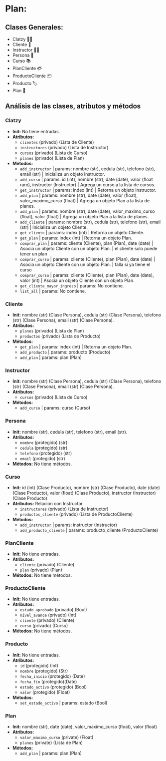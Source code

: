 # **Plan:**

## **Clases Generales:**
- Clatzy 🏋️‍♂️
- Cliente 👤
- Instructor 👨‍🏫
- Persona 👤
- Curso 📚
- PlanCliente 💳
- ProductoCliente 📦
- Producto 🏷️
- Plan 📝

## **Análisis de las clases, atributos y métodos**
### Clatzy
- **Init:** No tiene entradas.
- **Atributos:**
  - `clientes` (privado) (Lista de Cliente)
  - `instructores` (privado) (Lista de Instructor)
  - `cursos` (privado) (Lista de Curso)
  - `planes` (privado) (Lista de Plan)
- **Métodos:**
  - `add_instructor` | params: nombre (str), cedula (str), telefono (str), email (str) | Inicializa un objeto Instructor.
  - `add_curso` | params: id (int), nombre (str), date (date), valor (float raro), instructor (Instructor) | Agrega un curso a la lista de cursos.
  - `get_instructor` | params: index (int) | Retorna un objeto Instructor.
  - `add_plan` | params: nombre (str), date (date), valor (float), valor_maximo_curso (float) | Agrega un objeto Plan a la lista de planes.
  - `add_plan` | params: nombre (str), date (date), valor_maximo_curso (float), valor (float) | Agrega un objeto Plan a la lista de planes.
  - `add_cliente` | params: nombre (str), cedula (str), telefono (str), email (str) | Inicializa un objeto Cliente.
  - `get_cliente` | params: index (int) | Retorna un objeto Cliente.
  - `get_plan` | params: index (int) | Retorna un objeto Plan.
  - `comprar_plan` | params: cliente (Cliente), plan (Plan), date (date) | Asocia un objeto Cliente con un objeto Plan. | el cliente solo puede tener un plan
  - `comprar_curso` | params: cliente (Cliente), plan (Plan), date (date) | Asocia un objeto Cliente con un objeto Plan. | falla si ya tiene el curso
  - `comprar_curso` | params: cliente (Cliente), plan (Plan), date (date), valor (int) | Asocia un objeto Cliente con un objeto Plan.
  - `get_cliente_mayor_ingreso` | params: No contiene.
  - `list_all` | params: No contiene.

### Cliente
- **Init:** nombre (str) (Clase Persona), cedula (str) (Clase Persona), telefono (str) (Clase Persona), email (str) (Clase Persona).
- **Atributos:**
  - `planes` (privado) (Lista de Plan)
  - `productos` (privado) (Lista de Producto)
- **Métodos:**
  - `get_plan` | params: index (int) | Retorna un objeto Plan.
  - `add_producto` | params: producto (Producto)
  - `add_plan` | params: plan (Plan)


### Instructor
- **Init:** nombre (str) (Clase Persona), cedula (str) (Clase Persona), telefono (str) (Clase Persona), email (str) (Clase Persona).
- **Atributos:**
  - `cursos` (privado) (Lista de Curso)
- **Métodos:** 
  - `add_curso` | params: curso (Curso)


### Persona
- **Init:** nombre (str), cedula (str), telefono (str), email (str).
- **Atributos:**
  - `nombre` (protegido) (str)
  - `cedula` (protegido) (str)
  - `telefono` (protegido) (str)
  - `email` (protegido) (str)
- **Métodos:** No tiene métodos.

### Curso
- **Init:** id (int) (Clase Producto), nombre (str) (Clase Producto), date (date) (Clase Producto), valor (float) (Clase Producto), instructor (Instructor) (Clase Producto)
- **Atributos:** Relacion con Instructor
  - `instructores` (privado) (Lista de Instructor)
  - `productos_cliente` (privado) (Lista de ProductoCliente)
- **Métodos:**
  - `add_instructor` | params: instructor (Instructor)
  - `add_producto_cliente` | params: producto_cliente (ProductoCliente)

### PlanCliente
- **Init:** No tiene entradas.
- **Atributos:**
  - `cliente` (privado) (Cliente)
  - `plan` (privado) (Plan)
- **Métodos:** No tiene métodos.
  
### ProductoCliente
- **Init:** No tiene entradas.
- **Atributos:**
  - `estado_aprobado` (privado) (Bool) 
  - `nivel_avance` (privado) (Int)
  - `cliente` (privado) (Cliente)
  - `curso` (privado) (Curso)
- **Métodos:** No tiene métodos.
  
### Producto
- **Init:** No tiene entradas.
- **Atributos:**
  - `id` (protegido) (Int)
  - `nombre` (protegido) (Str)
  - `fecha_inicio` (protegido) (Date)
  - `fecha_fin` (protegido)(Date) 
  - `estado_activo` (protegido) (Bool) 
  - `valor` (protegido) (Float)
- **Métodos:** 
  - `set_estado_activo` | params: estado (Bool)

### Plan
- **Init:**  nombre (str), date (date), valor_maximo_curso (float), valor (float) 
- **Atributos:**
  - `valor_maximo_curso` (private) (Float)
  - `planes` (private) (Lista de Plan)
- **Métodos:** 
  - `add_plan` | params: plan (Plan)
